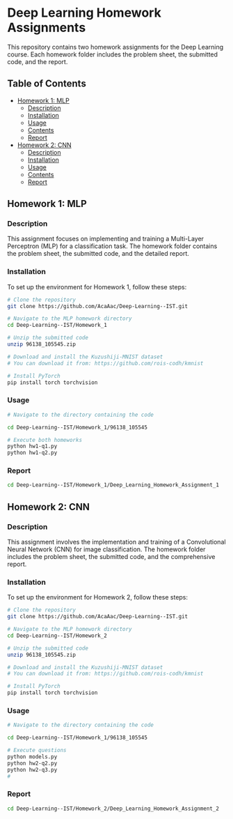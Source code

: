 # Deep Learning Homework Assignments

This repository contains two homework assignments for the Deep Learning course. Each homework folder includes the problem sheet, the submitted code, and the report.

## Table of Contents

- [Homework 1: MLP](#homework-1-mlp)
  - [Description](#description)
  - [Installation](#installation)
  - [Usage](#usage)
  - [Contents](#contents)
  - [Report](#report-1)
- [Homework 2: CNN](#homework-2-cnn)
  - [Description](#description)
  - [Installation](#installation)
  - [Usage](#usage)
  - [Contents](#contents)
  - [Report](#report-2)

## Homework 1: MLP

### Description

This assignment focuses on implementing and training a Multi-Layer Perceptron (MLP) for a classification task. The homework folder contains the problem sheet, the submitted code, and the detailed report.

### Installation

To set up the environment for Homework 1, follow these steps:

```bash
# Clone the repository
git clone https://github.com/AcaAac/Deep-Learning--IST.git

# Navigate to the MLP homework directory
cd Deep-Learning--IST/Homework_1

# Unzip the submitted code
unzip 96138_105545.zip

# Download and install the Kuzushiji-MNIST dataset
# You can download it from: https://github.com/rois-codh/kmnist

# Install PyTorch
pip install torch torchvision


```

### Usage

```bash
# Navigate to the directory containing the code

cd Deep-Learning--IST/Homework_1/96138_105545

# Execute both homeworks
python hw1-q1.py
python hw1-q2.py
```

### Report
```bash
cd Deep-Learning--IST/Homework_1/Deep_Learning_Homework_Assignment_1
```
## Homework 2: CNN

### Description

This assignment involves the implementation and training of a Convolutional Neural Network (CNN) for image classification. The homework folder includes the problem sheet, the submitted code, and the comprehensive report.

### Installation

To set up the environment for Homework 2, follow these steps:

```bash
# Clone the repository
git clone https://github.com/AcaAac/Deep-Learning--IST.git

# Navigate to the MLP homework directory
cd Deep-Learning--IST/Homework_2

# Unzip the submitted code
unzip 96138_105545.zip

# Download and install the Kuzushiji-MNIST dataset
# You can download it from: https://github.com/rois-codh/kmnist

# Install PyTorch
pip install torch torchvision


```

### Usage

```bash
# Navigate to the directory containing the code

cd Deep-Learning--IST/Homework_1/96138_105545

# Execute questions
python models.py
python hw2-q2.py
python hw2-q3.py
# 
```
### Report
```bash
cd Deep-Learning--IST/Homework_2/Deep_Learning_Homework_Assignment_2
```
